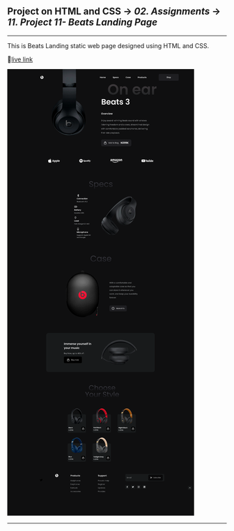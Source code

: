 ## Project on HTML and CSS -> <em>02. Assignments</em> -> <em>11. Project 11- Beats Landing Page</em>

<hr/>

This is Beats Landing static web page designed using HTML and CSS.

🚀[live link](https://beats-landing-page2.netlify.app/)

![](../00.%20Output/11.%20Project11-%20Beats%20Landing%20Page.png)

<hr/>